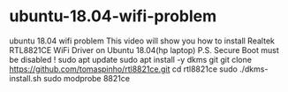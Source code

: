 # ubuntu-18.04-wifi-problem
ubuntu 18.04 wifi problem
This video will show you how to install Realtek RTL8821CE WiFi Driver on Ubuntu 18.04(hp laptop)
P.S. Secure Boot must be disabled !
sudo apt update
sudo apt install -y dkms git
git clone https://github.com/tomaspinho/rtl8821ce.git
cd rtl8821ce
sudo ./dkms-install.sh
sudo modprobe 8821ce
